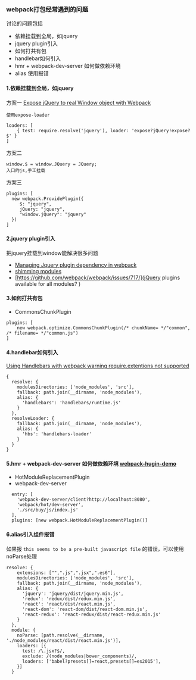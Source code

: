 ### webpack打包经常遇到的问题

讨论的问题包括

- 依赖挂载到全局，如jquery
- jquery plugin引入
- 如何打共有包
- handlebar如何引入
- hmr + webpack-dev-server 如何做依赖环境
- alias 使用报错


#### 1.依赖挂载到全局，如jquery
方案一 
[Expose jQuery to real Window object with Webpack](http://stackoverflow.com/questions/29080148/expose-jquery-to-real-window-object-with-webpack)
```
使用expose-loader

loaders: [
    { test: require.resolve('jquery'), loader: 'expose?jQuery!expose?$' }
]
```
方案二
```
window.$ = window.JQuery = JQuery;
入口的js,手工挂载
```

方案三
```
plugins: [
  new webpack.ProvidePlugin({
     $: "jquery",
     jQuery: "jquery",
     "window.jQuery": "jquery"
  })
]
```


#### 2.jquery plugin引入 

把jquery挂载到window能解决很多问题

- [Managing Jquery plugin dependency in webpack](http://stackoverflow.com/questions/28969861/managing-jquery-plugin-dependency-in-webpack)
- [shimming modules](https://github.com/webpack/docs/wiki/shimming-modules)
- [https://github.com/webpack/webpack/issues/717/](jQuery plugins available for all modules? )


#### 3.如何打共有包
- CommonsChunkPlugin

```
plugins: [
    new webpack.optimize.CommonsChunkPlugin(/* chunkName= */"common", /* filename= */"common.js")
]
```

#### 4.handlebar如何引入
[Using Handlebars with webpack warning require.extentions not supported](https://github.com/wycats/handlebars.js/issues/953)
```
{
  resolve: {
    modulesDirectories: ['node_modules', 'src'],
    fallback: path.join(__dirname, 'node_modules'),
    alias: {
      'handlebars': 'handlebars/runtime.js'
    }
  },
  resolveLoader: {
    fallback: path.join(__dirname, 'node_modules'),
    alias: {
      'hbs': 'handlebars-loader'
    }
  }
}
```

#### 5.hmr + webpack-dev-server 如何做依赖环境       [webpack-hugin-demo](https://github.com/iscarecrow/webpack-hugin-demo)
- HotModuleReplacementPlugin
- webpack-dev-server
```
  entry: [
    'webpack-dev-server/client?http://localhost:8080',
    'webpack/hot/dev-server',
    './src/buy/js/index.js'
  ],
  plugins: [new webpack.HotModuleReplacementPlugin()]
```

#### 6.alias引入组件报错

如果报 `this seems to be a pre-built javascript file` 的错误，可以使用noParse处理
```
resolve: {
    extensions: ["",".js",".jsx",".es6"],
    modulesDirectories: ['node_modules', 'src'],
    fallback: path.join(__dirname, 'node_modules'),
    alias: {
      'jquery': 'jquery/dist/jquery.min.js',
      'redux': 'redux/dist/redux.min.js',
      'react': 'react/dist/react.min.js',
      'react-dom': 'react-dom/dist/react-dom.min.js',
      'react-redux': 'react-redux/dist/react-redux.min.js'
    }
  },
  module: {
    noParse: [path.resolve(__dirname, './node_modules/react/dist/react.min.js')],
    loaders: [{
      test: /\.jsx?$/,
      exclude: /(node_modules|bower_components)/,
      loaders: ['babel?presets[]=react,presets[]=es2015'],
    }]
  }
```